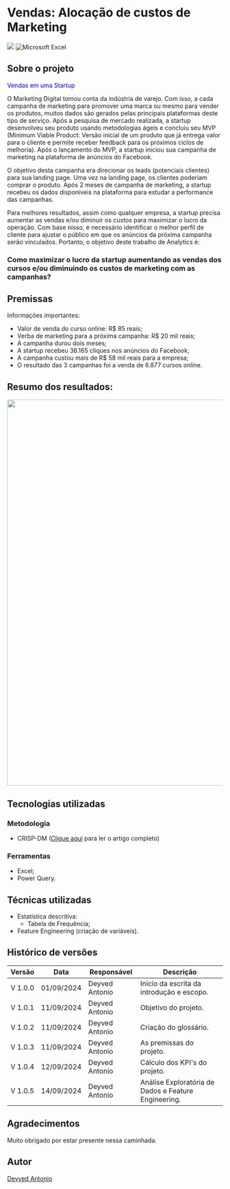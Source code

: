 # Vendas: Alocação de custos de Marketing
[![](https://img.shields.io/github/license/deyvedantonio/readme_atrativo)](https://github.com/DeyvedAntonio/readme_atrativo/blob/main/LICENSE)
![Microsoft Excel](https://img.shields.io/badge/Microsoft_Excel-217346?style=for-the-badge&logo=microsoft-excel&logoColor=white)

## Sobre o projeto
<span style="color:blue"> Vendas em uma Startup </span>

O Marketing Digital tomou conta da indústria de varejo. Com isso, a cada campanha de marketing para promover uma marca ou mesmo para vender os produtos, muitos dados são gerados pelas principais plataformas deste tipo de serviço. Após a pesquisa de mercado realizada, a startup desenvolveu seu produto usando metodologias ágeis e concluiu seu MVP (Minimum Viable Product: Versão inicial de um produto que já entrega valor para o cliente e permite receber feedback para os próximos ciclos de melhoria). Após o lançamento do MVP, a startup iniciou sua campanha de marketing na plataforma de anúncios do Facebook.

O objetivo desta campanha era direcionar os leads (potenciais clientes) para sua landing page. Uma vez na landing page, os clientes poderiam comprar o produto. Após 2 meses de campanha de marketing, a startup recebeu os dados disponíveis na plataforma para estudar a performance das campanhas.

Para melhores resultados, assim como qualquer empresa, a startup precisa aumentar as vendas e/ou diminuir os custos para maximizar o lucro da operação.
Com base nisso, é necessário identificar o melhor perfil de cliente para ajustar o público em que os anúncios da próxima campanha serão vinculados. Portanto, o objetivo deste trabalho de Analytics é:
 
### **Como maximizar o lucro da startup aumentando as vendas dos cursos e/ou diminuindo os custos de marketing com as campanhas?**

## Premissas
Informações importantes:
- Valor de venda do curso online: R$ 85 reais;
- Verba de marketing para a próxima campanha: R$ 20 mil reais;
- A campanha durou dois meses;
-	A startup recebeu 38.165 cliques nos anúncios do Facebook;
-	A campanha custou mais de R$ 58 mil reais para a empresa;
-	O resultado das 3 campanhas foi a venda de 6.877 cursos online.

## Resumo dos resultados:
<div align="left">
<img src="https://github.com/user-attachments/assets/d7ee21ca-35c6-4ca2-b482-74f2f553e893" width="900px" />
</div>

## Tecnologias utilizadas

### Metodologia
- CRISP-DM ([Clique aqui](https://medium.com/@deyved.antonio/metodologia-crisp-dm-00ee9e525b3a) para ler o artigo completo)

### Ferramentas
- Excel;
- Power Query.

## Técnicas utilizadas
- Estatística descritiva:
  - Tabela de Frequência;
- Feature Engineering (criação de variáveis).

## Histórico de versões
| Versão  |	Data       |	Responsável    |	Descrição                                 |
| ------- | ---------- | -------------- | ----------------------------------------- |
| V 1.0.0 |	01/09/2024 |	Deyved Antonio |	Início da escrita da introdução e escopo. |
| V 1.0.1 |	11/09/2024 |	Deyved Antonio |	Objetivo do projeto.                      |
| V 1.0.2 |	11/09/2024 |	Deyved Antonio |	Criação do glossário.                     |
| V 1.0.3 |	11/09/2024 |	Deyved Antonio |	As premissas do projeto.                  |
| V 1.0.4 |	12/09/2024 |	Deyved Antonio |	Cálculo dos KPI's do projeto.             |
| V 1.0.5	| 14/09/2024	| Deyved Antonio	| Análise Exploratória de Dados e Feature Engineering. |

## Agradecimentos
Muito obrigado por estar presente nessa caminhada.

## Autor
[Deyved Antonio](https://www.linkedin.com/in/deyvedantonio/)

